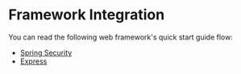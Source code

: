 # Framework Integration

<LastUpdated/>

You can read the following web framework's quick start guide flow:

- [Spring Security](/frameworks/spring-security/)
- [Express](/frameworks/express/)

